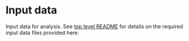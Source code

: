 # Input data
Input data for analysis.
See [top level README](../README.md) for details on the required input data files provided here.
